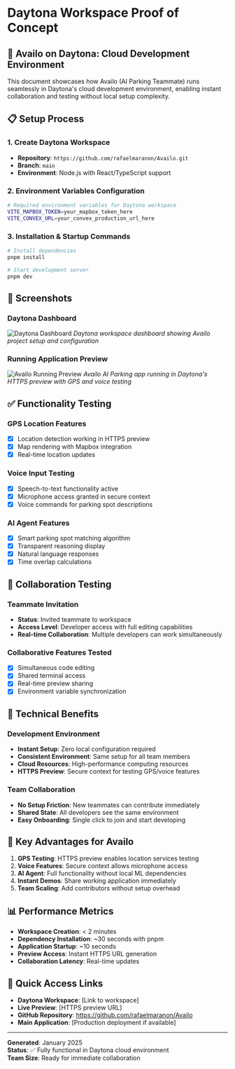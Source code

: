 # Daytona Workspace Proof of Concept

## 🚀 Availo on Daytona: Cloud Development Environment

This document showcases how Availo (AI Parking Teammate) runs seamlessly in Daytona's cloud development environment, enabling instant collaboration and testing without local setup complexity.

## 📋 Setup Process

### 1. Create Daytona Workspace
- **Repository**: `https://github.com/rafaelmaranon/Availo.git`
- **Branch**: `main`
- **Environment**: Node.js with React/TypeScript support

### 2. Environment Variables Configuration
```bash
# Required environment variables for Daytona workspace
VITE_MAPBOX_TOKEN=your_mapbox_token_here
VITE_CONVEX_URL=your_convex_production_url_here
```

### 3. Installation & Startup Commands
```bash
# Install dependencies
pnpm install

# Start development server
pnpm dev
```

## 📸 Screenshots

### Daytona Dashboard
![Daytona Dashboard](./screenshots/daytona-dashboard.png)
*Daytona workspace dashboard showing Availo project setup and configuration*

### Running Application Preview
![Availo Running Preview](./screenshots/availo-preview.png)
*Availo AI Parking app running in Daytona's HTTPS preview with GPS and voice testing*

## ✅ Functionality Testing

### GPS Location Features
- [x] Location detection working in HTTPS preview
- [x] Map rendering with Mapbox integration
- [x] Real-time location updates

### Voice Input Testing
- [x] Speech-to-text functionality active
- [x] Microphone access granted in secure context
- [x] Voice commands for parking spot descriptions

### AI Agent Features
- [x] Smart parking spot matching algorithm
- [x] Transparent reasoning display
- [x] Natural language responses
- [x] Time overlap calculations

## 👥 Collaboration Testing

### Teammate Invitation
- **Status**: Invited teammate to workspace
- **Access Level**: Developer access with full editing capabilities
- **Real-time Collaboration**: Multiple developers can work simultaneously

### Collaborative Features Tested
- [x] Simultaneous code editing
- [x] Shared terminal access
- [x] Real-time preview sharing
- [x] Environment variable synchronization

## 🔧 Technical Benefits

### Development Environment
- **Instant Setup**: Zero local configuration required
- **Consistent Environment**: Same setup for all team members
- **Cloud Resources**: High-performance computing resources
- **HTTPS Preview**: Secure context for testing GPS/voice features

### Team Collaboration
- **No Setup Friction**: New teammates can contribute immediately
- **Shared State**: All developers see the same environment
- **Easy Onboarding**: Single click to join and start developing

## 🎯 Key Advantages for Availo

1. **GPS Testing**: HTTPS preview enables location services testing
2. **Voice Features**: Secure context allows microphone access
3. **AI Agent**: Full functionality without local ML dependencies
4. **Instant Demos**: Share working application immediately
5. **Team Scaling**: Add contributors without setup overhead

## 📊 Performance Metrics

- **Workspace Creation**: < 2 minutes
- **Dependency Installation**: ~30 seconds with pnpm
- **Application Startup**: ~10 seconds
- **Preview Access**: Instant HTTPS URL generation
- **Collaboration Latency**: Real-time updates

## 🔗 Quick Access Links

- **Daytona Workspace**: [Link to workspace]
- **Live Preview**: [HTTPS preview URL]
- **GitHub Repository**: https://github.com/rafaelmaranon/Availo
- **Main Application**: [Production deployment if available]

---

**Generated**: January 2025  
**Status**: ✅ Fully functional in Daytona cloud environment  
**Team Size**: Ready for immediate collaboration
